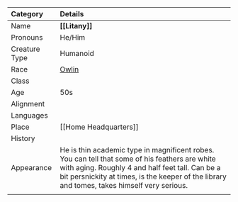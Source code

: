| Category      | Details                                                                                                                                                                                                                                          |
| :------------ | :----------------------------------------------------------------------------------------------------------------------------------------------------------------------------------------------------------------------------------------------- |
| Name          | **[[Litany]]**                                                                                                                                                                                                                                   |
| Pronouns      | He/Him                                                                                                                                                                                                                                           |
| Creature Type | Humanoid                                                                                                                                                                                                                                         |
| Race          | [Owlin](https://dnd5e.wikidot.com/lineage:owlin)                                                                                                                                                                                                 |
| Class         |                                                                                                                                                                                                                                                  |
| Age           | 50s                                                                                                                                                                                                                                              |
| Alignment     |                                                                                                                                                                                                                                                  |
| Languages     |                                                                                                                                                                                                                                                  |
| Place         | [[Home Headquarters]]                                                                                                                                                                                                                            |
| History       |                                                                                                                                                                                                                                                  |
| Appearance    | He is thin academic type in magnificent robes. You can tell that some of his feathers are white with aging. Roughly 4 and half feet tall. Can be a bit persnickity at times, is the keeper of the library and tomes, takes himself very serious. |
|               |                                                                                                                                                                                                                                                  |
